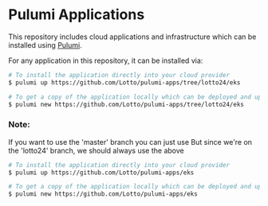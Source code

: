 # Pulumi Applications

This repository includes cloud applications and infrastructure which can be installed using [Pulumi](https://pulumi.io).

For any application in this repository, it can be installed via:

```bash
# To install the application directly into your cloud provider
$ pulumi up https://github.com/Lotto/pulumi-apps/tree/lotto24/eks

# To get a copy of the application locally which can be deployed and updated
$ pulumi new https://github.com/Lotto/pulumi-apps/tree/lotto24/eks
```

### Note:
If you want to use the 'master' branch you can just use
But since we're on the 'lotto24' branch, we should always use the above

```bash
# To install the application directly into your cloud provider
$ pulumi up https://github.com/Lotto/pulumi-apps/eks

# To get a copy of the application locally which can be deployed and updated
$ pulumi new https://github.com/Lotto/pulumi-apps/eks
```
